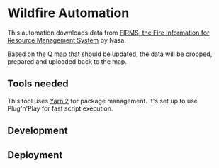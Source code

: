 # Wildfire Automation

This automation downloads data from [FIRMS, the Fire Information for Resource Management System](https://firms.modaps.eosdis.nasa.gov) by Nasa.

Based on the [Q map](https://medium.com/nzz-open/lets-build-together-nzz-s-storytelling-toolbox-q-is-now-open-source-39decb92aeca) that should be updated, the data will be cropped, prepared and uploaded back to the map.

## Tools needed

This tool uses [Yarn 2](https://yarnpkg.com) for package management. It's set up to use Plug'n'Play for fast script execution.

## Development

## Deployment

